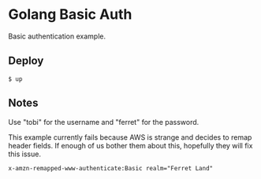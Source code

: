 
# Golang Basic Auth

Basic authentication example.

## Deploy

```
$ up
```

## Notes

Use "tobi" for the username and "ferret" for the password.

This example currently fails because AWS is strange and decides to remap header fields. If enough of us bother them about this, hopefully they will fix this issue.

```
x-amzn-remapped-www-authenticate:Basic realm="Ferret Land"
```
